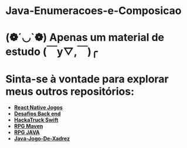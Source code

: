# Java-Enumeracoes-e-Composicao

# (❁´◡`❁) Apenas um material de estudo (￣y▽,￣)╭

# Sinta-se à vontade para explorar meus outros repositórios:

- **[React Native Jogos](https://github.com/Cry199/React-Native-Jogos)**
-  **[Desafios Back end](https://github.com/Cry199/Desafios-Back-end)**
- **[HackaTruck Swift](https://github.com/Cry199/HackaTruck-Swift)**
- **[RPG Maven](https://github.com/Gioh-Workplace/RPG)**
- **[RPG JAVA](https://github.com/Cry199/Jogo-RPG-JAVA)**
- **[Java-Jogo-De-Xadrez](https://github.com/Cry199/Java-Jogo-De-Xadrez)**
